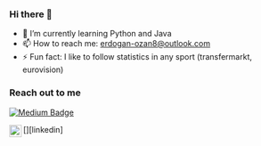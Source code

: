 ### Hi there 👋


- 🌱 I’m currently learning Python and Java
- 📫 How to reach me: erdogan-ozan8@outlook.com
- ⚡ Fun fact: I like to follow statistics in any sport (transfermarkt, eurovision)

### Reach out to me

[![Medium Badge](https://img.shields.io/badge/-Medium-757575?style=flat-quare&labelColor=757575&logo=Medium&logoColor=white&link=link)](medium.com/@ozanerdogan)

[<img align="left" alt="linkedin | LinkedIn" width="22px" src="https://raw.githubusercontent.com/peterthehan/peterthehan/master/assets/linkedin.svg" />][linkedin]


